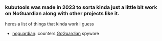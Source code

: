 ### **kubutools** was made in 2023 to sorta kinda just a little bit work on NoGuardian along with other projects like it.
heres a list of things that kinda work i guess

- [noguardian](https://github.com/kubutools/NoGuardian): counters [GoGuardian](https://goguardian.com) spyware
